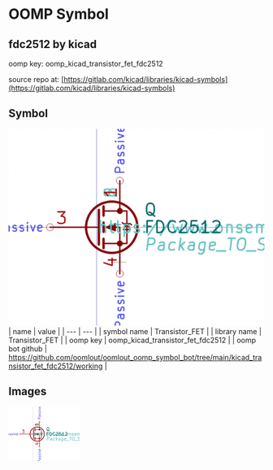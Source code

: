 # OOMP Symbol  
## fdc2512  by kicad  
  
oomp key: oomp_kicad_transistor_fet_fdc2512  
  
source repo at: [https://gitlab.com/kicad/libraries/kicad-symbols](https://gitlab.com/kicad/libraries/kicad-symbols)  
## Symbol  
  
[![working.png](working_600.png)](working.png)  
| name | value | 
| --- | --- | 
| symbol name | Transistor_FET | 
| library name | Transistor_FET | 
| oomp key | oomp_kicad_transistor_fet_fdc2512 | 
| oomp bot github | https://github.com/oomlout/oomlout_oomp_symbol_bot/tree/main/kicad_transistor_fet_fdc2512/working | 
## Images  
  
[![working.png](working_140.png)](working.png)  
